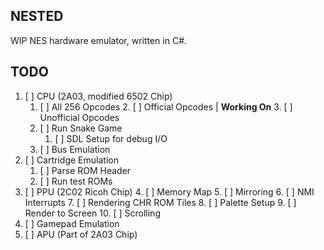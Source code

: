 ## NESTED

WIP NES hardware emulator, written in C#.

## TODO

1. [ ] CPU (2A03, modified 6502 Chip)
   1. [ ] All 256 Opcodes
      2. [ ] Official Opcodes | **Working On**
      3. [ ] Unofficial Opcodes
   2. [ ] Run Snake Game
      1. [ ] SDL Setup for debug I/O
   3. [ ] Bus Emulation
2. [ ] Cartridge Emulation
   1. [ ] Parse ROM Header
   2. [ ] Run test ROMs
3. [ ] PPU (2C02 Ricoh Chip)
   4. [ ] Memory Map
   5. [ ] Mirroring
   6. [ ] NMI Interrupts
   7. [ ] Rendering CHR ROM Tiles
   8. [ ] Palette Setup
   9. [ ] Render to Screen
   10. [ ] Scrolling
5. [ ] Gamepad Emulation
4. [ ] APU (Part of 2A03 Chip)
